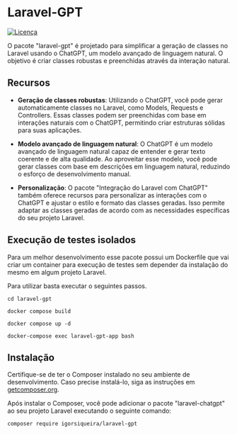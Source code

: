# Laravel-GPT

[![Licença](https://img.shields.io/badge/licença-MIT-blue.svg)](https://opensource.org/licenses/MIT)

O pacote "laravel-gpt" é projetado para simplificar a geração de classes no Laravel usando o ChatGPT, um modelo avançado de linguagem natural. O objetivo é criar classes robustas e preenchidas através da interação natural.

## Recursos

- **Geração de classes robustas**: Utilizando o ChatGPT, você pode gerar automaticamente classes no Laravel, como Models, Requests e Controllers. Essas classes podem ser preenchidas com base em interações naturais com o ChatGPT, permitindo criar estruturas sólidas para suas aplicações.

- **Modelo avançado de linguagem natural**: O ChatGPT é um modelo avançado de linguagem natural capaz de entender e gerar texto coerente e de alta qualidade. Ao aproveitar esse modelo, você pode gerar classes com base em descrições em linguagem natural, reduzindo o esforço de desenvolvimento manual.

- **Personalização**: O pacote "Integração do Laravel com ChatGPT" também oferece recursos para personalizar as interações com o ChatGPT e ajustar o estilo e formato das classes geradas. Isso permite adaptar as classes geradas de acordo com as necessidades específicas do seu projeto Laravel.


## Execução de testes isolados

Para um melhor desenvolvimento esse pacote possui um Dockerfile que vai criar um container para execução de testes sem depender  da instalação do mesmo em algum projeto Laravel.

Para utilizar basta executar o seguintes passos.

```shell
cd laravel-gpt
```
```shell
docker compose build
```
```shell
docker compose up -d
```
```shell
docker-compose exec laravel-gpt-app bash
```

## Instalação

Certifique-se de ter o Composer instalado no seu ambiente de desenvolvimento. Caso precise instalá-lo, siga as instruções em [getcomposer.org](https://getcomposer.org/).

Após instalar o Composer, você pode adicionar o pacote "laravel-chatgpt" ao seu projeto Laravel executando o seguinte comando:

```shell 
composer require igorsiqueira/laravel-gpt
```
